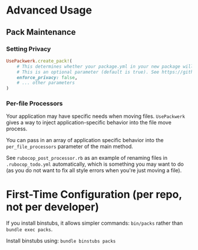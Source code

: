 # Advanced Usage
## Pack Maintenance
### Setting Privacy
```ruby
UsePackwerk.create_pack!(
    # This determines whether your package.yml in your new package will enforce privacy. See packwerk documentation for more details on this attribute.
    # This is an optional parameter (default is true). See https://github.com/Gusto/packs/discussions/19
    enforce_privacy: false,
    # ... other parameters
)
```

### Per-file Processors
Your application may have specific needs when moving files. `UsePackwerk` gives a way to inject application-specific behavior into the file move process.

You can pass in an array of application specific behavior into the `per_file_processors` parameter of the main method.

See `rubocop_post_processor.rb` as an example of renaming files in `.rubocop_todo.yml` automatically, which is something you may want to do (as you do not want to fix all style errors when you're just moving a file).

# First-Time Configuration (per repo, not per developer)
If you install binstubs, it allows simpler commands: `bin/packs` rather than `bundle exec packs`.

Install binstubs using:
`bundle binstubs packs`
